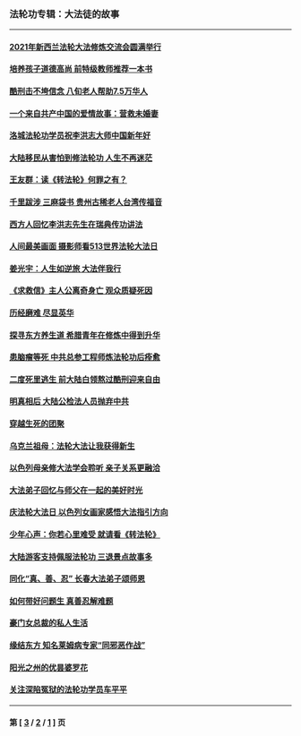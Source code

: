 ### 法轮功专辑：大法徒的故事
---
#### [2021年新西兰法轮大法修炼交流会圆满举行](../../pages/nf1147481/n13033149.md?06300430) 
#### [培养孩子道德高尚 前特级教师推荐一本书](../../pages/nf1147481/n12938640.md?06300430) 
#### [酷刑击不垮信念 八旬老人帮助7.5万华人](../../pages/nf1147481/n12880712.md?06300430) 
#### [一个来自共产中国的爱情故事：营救未婚妻](../../pages/nf1147481/n12778386.md?06300430) 
#### [洛城法轮功学员祝李洪志大师中国新年好](../../pages/nf1147481/n12724685.md?06300430) 
#### [大陆移民从害怕到修法轮功 人生不再迷茫](../../pages/nf1147481/n12414325.md?06300430) 
#### [王友群：读《转法轮》何罪之有？](../../pages/nf1147481/n12408647.md?06300430) 
#### [千里跋涉 三麻袋书 贵州古稀老人台湾传福音](../../pages/nf1147481/n12198750.md?06300430) 
#### [西方人回忆李洪志先生在瑞典传功讲法](../../pages/nf1147481/n12099607.md?06300430) 
#### [人间最美画面 摄影师看513世界法轮大法日](../../pages/nf1147481/n12094118.md?06300430) 
#### [姜光宇：人生如逆旅 大法伴我行](../../pages/nf1147481/n12088664.md?06300430) 
#### [《求救信》主人公离奇身亡 观众质疑死因](../../pages/nf1147481/n11845215.md?06300430) 
#### [历经磨难 尽显英华](../../pages/nf1147481/n11723297.md?06300430) 
#### [探寻东方养生道 希腊青年在修炼中得到升华](../../pages/nf1147481/n11494502.md?06300430) 
#### [患脑瘤等死 中共总参工程师炼法轮功后痊愈](../../pages/nf1147481/n11466682.md?06300430) 
#### [二度死里逃生 前大陆白领熬过酷刑迎来自由](../../pages/nf1147481/n11368594.md?06300430) 
#### [明真相后 大陆公检法人员抛弃中共](../../pages/nf1147481/n11358618.md?06300430) 
#### [穿越生死的团聚](../../pages/nf1147481/n11258922.md?06300430) 
#### [乌克兰祖母：法轮大法让我获得新生](../../pages/nf1147481/n11269457.md?06300430) 
#### [以色列母亲修大法学会聆听 亲子关系更融洽](../../pages/nf1147481/n11268195.md?06300430) 
#### [大法弟子回忆与师父在一起的美好时光](../../pages/nf1147481/n11267759.md?06300430) 
#### [庆法轮大法日 以色列女画家感悟大法指引方向](../../pages/nf1147481/n11267735.md?06300430) 
#### [少年心声：你若心里难受 就请看《转法轮》](../../pages/nf1147481/n11267496.md?06300430) 
#### [大陆游客支持佩服法轮功 三退景点故事多](../../pages/nf1147481/n11267378.md?06300430) 
#### [同化“真、善、忍” 长春大法弟子颂师恩](../../pages/nf1147481/n11266497.md?06300430) 
#### [如何带好问题生 真善忍解难题](../../pages/nf1147481/n11243655.md?06300430) 
#### [豪门女总裁的私人生活](../../pages/nf1147481/n10127794.md?06300430) 
#### [缘结东方 知名莱姆病专家“同邪恶作战”](../../pages/nf1147481/n10682468.md?06300430) 
#### [阳光之州的优昙婆罗花](../../pages/nf1147481/n10546697.md?06300430) 
#### [关注深陷冤狱的法轮功学员车平平](../../pages/nf1147481/n10146883.md?06300430) 

---
#### 第 [ [3](./3.md?06300430) / [2](./2.md?06300430) / [1](./1.md?06300430) ] 页
